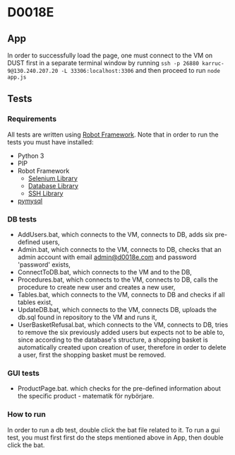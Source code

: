 # D0018E

## App
In order to successfully load the page, one must connect to the VM on DUST first in a separate terminal window by running `ssh -p 26880 karruc-9@130.240.207.20 -L 33306:localhost:3306` and then proceed to run `node app.js`


## Tests

### Requirements
All tests are written using [Robot Framework](https://robotframework.org/robotframework/latest/RobotFrameworkUserGuide.html).
Note that in order to run the tests you must have installed:
- Python 3
- PIP
- Robot Framework
  - [Selenium Library](https://github.com/robotframework/SeleniumLibrary)
  - [Database Library](https://franz-see.github.io/Robotframework-Database-Library/api/1.2.2/DatabaseLibrary.html)
  - [SSH Library](http://robotframework.org/SSHLibrary/SSHLibrary.html)
- [pymysql](https://pypi.org/project/PyMySQL/)

### DB tests
- AddUsers.bat, which connects to the VM, connects to DB, adds six pre-defined users,
- Admin.bat, which connects to the VM, connects to DB, checks that an admin account with email admin@d0018e.com and password 'password' exists,
- ConnectToDB.bat, which connects to the VM and to the DB,
- Procedures.bat, which connects to the VM, connects to DB, calls the procedure to create new user and creates a new user,
- Tables.bat, which connects to the VM, connects to DB and checks if all tables exist,
- UpdateDB.bat, which connects to the VM, connects DB, uploads the db.sql found in repository to the VM and runs it,
- UserBasketRefusal.bat, which connects to the VM, connects to DB, tries to remove the six previously added users but expects not to be able to, since according to the database's structure, a shopping basket is automatically created upon creation of user, therefore in order to delete a user, first the shopping basket must be removed.

### GUI tests
- ProductPage.bat. which checks for the pre-defined information about the specific product - matematik för nybörjare.

### How to run
In order to run a db test, double click the bat file related to it.
To run a gui test, you must first first do the steps mentioned above in App, then double click the bat.
